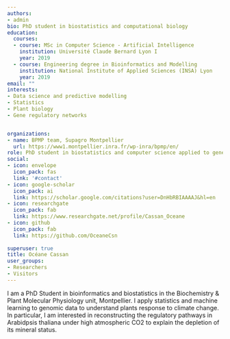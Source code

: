 ```yaml
---
authors:
- admin
bio: PhD student in biostatistics and computational biology
education:
  courses:
  - course: MSc in Computer Science - Artificial Intelligence
    institution: Université Claude Bernard Lyon I
    year: 2019
  - course: Engineering degree in Bioinformatics and Modelling
    institution: National Institute of Applied Sciences (INSA) Lyon
    year: 2019
email: ""
interests:
- Data science and predictive modelling
- Statistics
- Plant biology
- Gene regulatory networks


organizations:
- name: BPMP team, Supagro Montpellier
  url: https://www1.montpellier.inra.fr/wp-inra/bpmp/en/
role: PhD student in biostatistics and computer science applied to gene regulation
social:
- icon: envelope
  icon_pack: fas
  link: '#contact'
- icon: google-scholar
  icon_pack: ai
  link: https://scholar.google.com/citations?user=DnHbRBIAAAAJ&hl=en
- icon: researchgate
  icon_pack: fab
  link: https://www.researchgate.net/profile/Cassan_Oceane
- icon: github
  icon_pack: fab
  link: https://github.com/OceaneCsn
  
superuser: true
title: Océane Cassan
user_groups:
- Researchers
- Visitors
---
```


I am a PhD Student in bioinformatics and biostatistics in the Biochemistry & Plant Molecular Physiology unit, Montpellier. I apply statistics and machine learning to genomic data to understand plants response to climate change. In particular, I am interested in reconstructing the regulatory pathways in Arabidpsis thaliana under high atmospheric CO2 to explain the depletion of its mineral status.
